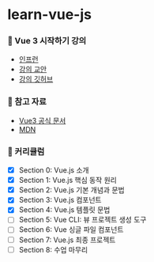 # learn-vue-js

### 📗 Vue 3 시작하기 강의
- [인프런](https://www.inflearn.com/course/vue-3-%EC%8B%9C%EC%9E%91%ED%95%98%EA%B8%B0)
- [강의 교안](https://joshua1988.github.io/vue-camp/)
- [강의 깃허브](https://github.com/joshua1988/learn-vue-js?tab=readme-ov-file)

### 📄 참고 자료
- [Vue3 공식 문서](https://vuejs.org/guide/introduction.html)
- [MDN](https://developer.mozilla.org/en-US/)

### 🚀 커리큘럼
- [x] Section 0: Vue.js 소개
- [x] Section 1: Vue.js 핵심 동작 원리
- [x] Section 2: Vue.js 기본 개념과 문법
- [x] Section 3: Vue.js 컴포넌트
- [x] Section 4: Vue.js 템플릿 문법
- [ ] Section 5: Vue CLI: 뷰 프로젝트 생성 도구
- [ ] Section 6: Vue 싱글 파일 컴포넌트
- [ ] Section 7: Vue.js 최종 프로젝트
- [ ] Section 8: 수업 마무리